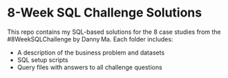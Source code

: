 # 8-Week SQL Challenge Solutions

This repo contains my SQL-based solutions for the 8 case studies from the #8WeekSQLChallenge by Danny Ma. Each folder includes:
- A description of the business problem and datasets
- SQL setup scripts
- Query files with answers to all challenge questions
